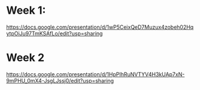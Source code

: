 # Week 1:
https://docs.google.com/presentation/d/1wP5CeixQeD7Muzux4zobeh02HqytpOiJu97TmKSAfLo/edit?usp=sharing

# Week 2
https://docs.google.com/presentation/d/1HpPIhRuNVTYV4H3kUAp7xN-9mPHU_0mX4-JsgLJssj0/edit?usp=sharing
